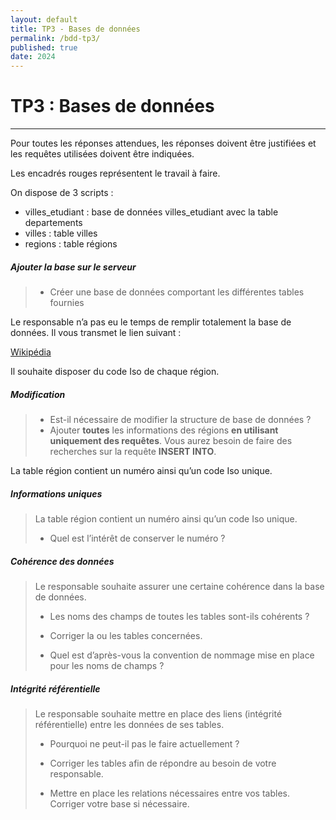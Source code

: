 ```yaml
---
layout: default
title: TP3 - Bases de données
permalink: /bdd-tp3/
published: true
date: 2024
---
```


# TP3 : Bases de données
------

Pour toutes les réponses attendues, les réponses doivent être justifiées et les requêtes utilisées doivent être indiquées.

Les encadrés rouges représentent le travail à faire.

On dispose de 3 scripts :
- villes_etudiant : base de données villes_etudiant avec la table departements
- villes : table villes
- regions : table régions

##### Ajouter la base sur le serveur
> - Créer une base de données comportant les différentes tables fournies

Le responsable n’a pas eu le temps de remplir totalement la base de données. Il vous transmet le lien suivant :

[Wikipédia](https://fr.wikipedia.org/wiki/Région_française)

Il souhaite disposer du code Iso de chaque région.

##### Modification
> - Est-il nécessaire de modifier la structure de base de données ?
> - Ajouter **toutes** les informations des régions **en utilisant uniquement des requêtes**. Vous aurez besoin de faire des recherches sur la requête **INSERT INTO**.

La table région contient un numéro ainsi qu’un code Iso unique.

##### Informations uniques
>
>La table région contient un numéro ainsi qu’un code Iso unique.
>
> - Quel est l’intérêt de conserver le numéro ?

##### Cohérence des données
>Le responsable souhaite assurer une certaine cohérence dans la base de données.
>
>- Les noms des champs de toutes les tables sont-ils cohérents ?
>
>- Corriger la ou les tables concernées.
>
>- Quel est d’après-vous la convention de nommage mise en place pour les noms de champs ?

##### Intégrité référentielle
>Le responsable souhaite mettre en place des liens (intégrité référentielle) entre les données de ses tables. 
>
>- Pourquoi ne peut-il pas le faire actuellement ? 
>
>- Corriger les tables afin de répondre au besoin de votre responsable.
>
>- Mettre en place les relations nécessaires entre vos tables. Corriger votre base si nécessaire. 

